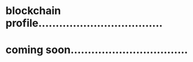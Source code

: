 # blockchain profile....................................
# coming soon..................................
